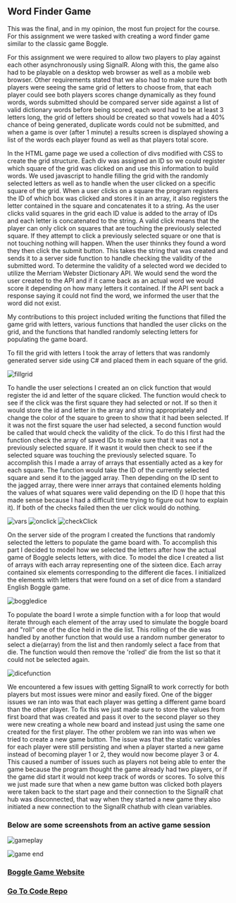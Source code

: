 <!--
layout: page
title: "Word Finder Game"
permalink: https://aricglanville.github.io/wordfinder
-->

## Word Finder Game

This was the final, and in my opinion, the most fun project for the course. 
For this assignment we were tasked with creating a word finder game similar to the classic game Boggle.

For this assignment we were required to allow two players to play against each other asynchronously using SignalR. Along with this, the game also had to be playable on a desktop web browser as well as a mobile web browser.
Other requirements stated that we also had to make sure that both players were seeing the same grid of letters to choose from, that each player could see both players scores change dynamically as they found words, words submitted should be compared server side against a list of valid dictionary words before being scored, each word had to be at least 3 letters long, the grid of letters should be created so that vowels had a 40% chance of being generated, duplicate words could not be submitted, and when a game is over (after 1 minute) a results screen is displayed showing a list of the words each player found as well as that players total score.

In the HTML game page we used a collection of divs modified with CSS to create the grid structure. Each div was assigned an ID so we could register which square of the grid was clicked on and use this information to build words. We used javascript to handle filling the grid with the randomly selected letters as well as to handle when the user clicked on a specific square of the grid. When a user clicks on a square the program registers the ID of which box was clicked and stores it in an array, it also registers the letter contained in the square and concatenates it to a string. As the user clicks valid squares in the grid each ID value is added to the array of IDs and each letter is concatenated to the string. A valid click means that the player can only click on squares that are touching the previously selected square. If they attempt to click a previously selected square or one that is not touching nothing will happen. When the user thinnks they found a word they then click the submit button. This takes the string that was created and sends it to a server side function to handle checking the validity of the submitted word. 
To determine the validity of a selected word we decided to utilize the Merriam Webster Dictionary API. We would send the word the user created to the API and if it came back as an actual word we would score it depending on how many letters it contained. If the API sent back a response saying it could not find the word, we informed the user that the word did not exist.

My contributions to this project included writing the functions that filled the game grid with letters, various functions that handled the user clicks on the grid, and the functions that handled randomly selecting letters for populating the game board. 

To fill the grid with letters I took the array of letters that was randomly generated server side using C# and placed them in each square of the grid.

![fillgrid](https://user-images.githubusercontent.com/84057490/184509031-c4de976c-4922-437b-91d9-346fd134d01c.png)

To handle the user selections I created an on click function that would register the id and letter of the square clicked. The function would check to see if the click  was the first square they had selected or not. If so then it would store the id and letter in the array and string appropriately and change the color of the square to green to show that it had been selected. If it was not the first square the user had selected, a second function would be called that would check the validity of the click. To do this I first had the function check the array of saved IDs to make sure that it was not a previously selected square. If it wasnt it would then check to see if the selected square was touching the previously selected square. To accomplish this I made a array of arrays that essentially acted as a key for each square. The function would take the ID of the currently selected square and send it to the jagged array. Then depending on the ID sent to the jagged array, there were inner arrays that contained elements holding the values of what squares were valid depending on the ID (I hope that this made sense because I had a difficult time trying to figure out how to explain it). If both of the checks failed then the uer click would do nothing.

![vars](https://user-images.githubusercontent.com/84057490/184509440-d13d5385-1896-4584-b455-1e214c46427b.png) ![onclick](https://user-images.githubusercontent.com/84057490/184509428-bcaa0308-c3ca-4e38-8452-9372e38b5ef4.png) ![checkClick](https://user-images.githubusercontent.com/84057490/184509418-eed3cdde-4f3c-40b3-8445-742099679fc1.png)

On the server side of the program I created the functions that randomly selected the letters to populate the game board with.
To accomplish this part I decided to model how we selected the letters after how the actual game of Boggle selects letters, with dice. To model the dice I created a list of arrays with each array representing one of the sixteen dice. Each array contained six elements corresponding to the different die faces. I initialized the elements with letters that were found on a set of dice from a standard English Boggle game. 

![boggledice](https://user-images.githubusercontent.com/84057490/184509565-c71ce8bb-10d5-489c-9052-166bf11085f7.png)

To populate the board I wrote a simple function with a for loop that would iterate through each element of the array used to simulate the boggle board and "roll" one of the dice held in the die list. This rolling of the die was handled by another function that would use a random number generator to select a die(array) from the list and then randomly select a face from that die. The function would then remove the 'rolled' die from the list so that it could not be selected again.

![dicefunction](https://user-images.githubusercontent.com/84057490/184509670-65dcdb7a-07da-4fa9-ad90-6fd5db52d763.png)


We encountered a few issues with getting SignalR to work correctly for both players but most issues were minor and easily fixed. One of the bigger issues we ran into was that each player was getting a different game board than the other player. To fix this we just made sure to store the values from first board that was created and pass it over to the second player so they were new creating a whole new board and instead just using the same one created for the first player. The other problem we ran into was when we tried to create a new game button. The issue was that the static variables for each player were still persisting and when a player started a new game instead of becoming player 1 or 2, they would now become player 3 or 4. This caused a number of issues such as players not being able to enter the game because the program thought the game already had two players, or if the game did start it would not keep track of words or scores. To solve this we just made sure that when a new game button was clicked both players were taken back to the start page and their connection to the SignalR chat hub was disconnected, that way when they started a new game they also initiated a new connection to the SignalR chathub with clean variables.

### Below are some screenshots from an active game session
![gameplay](https://user-images.githubusercontent.com/84057490/184510183-a6297a14-2a36-45ab-b4b5-ab0233dd27f6.png)

![game end](https://user-images.githubusercontent.com/84057490/184510188-d2d79742-2fe5-4df7-b524-81ad734b3353.png)

### [Boggle Game Website](https://boggleprojectfinal.azurewebsites.net)

### [Go To Code Repo](https://github.com/aricglanville/WordFinderGame.git)
